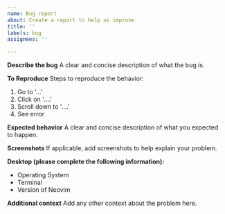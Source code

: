 ```yaml
---
name: Bug report
about: Create a report to help us improve
title: ''
labels: bug 
assignees: ''

---
```


**Describe the bug**
A clear and concise description of what the bug is.

**To Reproduce**
Steps to reproduce the behavior:
1. Go to '...'
2. Click on '....'
3. Scroll down to '....'
4. See error

**Expected behavior**
A clear and concise description of what you expected to happen.

**Screenshots**
If applicable, add screenshots to help explain your problem.

**Desktop (please complete the following information):**
 - Operating System
 - Terminal
 - Version of Neovim

**Additional context**
Add any other context about the problem here.
